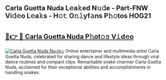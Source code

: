 ## Carla Guetta Nuda L𝚎a𝚔ed N𝚞𝚍e - Part-FNW Vi𝚍𝚎o L𝚎a𝚔s - H𝚘𝚝 O𝚗𝚕yf𝚊ns P𝚑𝚘tos HOG21

# <h2><a href="http://kf3ycp.oniu.top/?m=Carla+Guetta+Nuda">🔗👉 🔴 Carla Guetta Nuda P𝚑ot𝚘𝚜 V𝚒d𝚎o</a></h2>

[![Carla Guetta Nuda Nu𝚍e𝚜](https://i.imgur.com/0qMVB7G.gif)](http://kf3ycp.oniu.top/?m=Carla+Guetta+Nuda)
Online entertainer and multimedia artist Carla Guetta Nuda, celebrated for sharing dance and lifestyle ideas through viral dance routines and compact clips. Remarkable snake charmer Carla Guetta Nuda, acclaimed for their exceptional abilities and accomplishments in handling snakes.  

